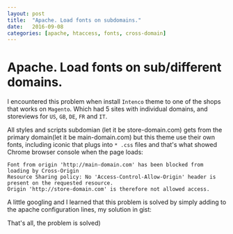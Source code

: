 ```yaml
---
layout: post
title:  "Apache. Load fonts on subdomains."
date:   2016-09-08
categories: [apache, htaccess, fonts, cross-domain]
---
```

# Apache. Load fonts on sub/different domains.

I encountered this problem when install `Intenco` theme to one of the shops that works on `Magento`. 
Which had 5 sites with individual domains, and storeviews for `US`, `GB`, `DE`, `FR` and `IT`.

All styles and scripts subdomian (let it be store-domain.com) gets from the primary domain(let it be main-domain.com) but this theme use their own fonts, 
including iconic that plugs into `* .css` files and that's what showed Chrome browser console when the page loads:

```
Font from origin 'http://main-domain.com' has been blocked from loading by Cross-Origin 
Resource Sharing policy: No 'Access-Control-Allow-Origin' header is present on the requested resource. 
Origin 'http://store-domain.com' is therefore not allowed access.
```

A little googling and I learned that this problem is solved by simply adding to the apache configuration lines, my solution in gist:

<script src="https://gist.github.com/evgv/2946ea510a83a8474d04b8322fea3501.js"></script>

That's all, the problem is solved)
